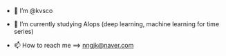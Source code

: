- 👋 I’m @kvsco
- 🌱 I’m currently studying AIops (deep learning, machine learning for time series)

- 📫 How to reach me ==> nngjk@naver.com

<!---
kvsco/kvsco is a ✨ special ✨ repository because its `README.md` (this file) appears on your GitHub profile.
You can click the Preview link to take a look at your changes.
--->
